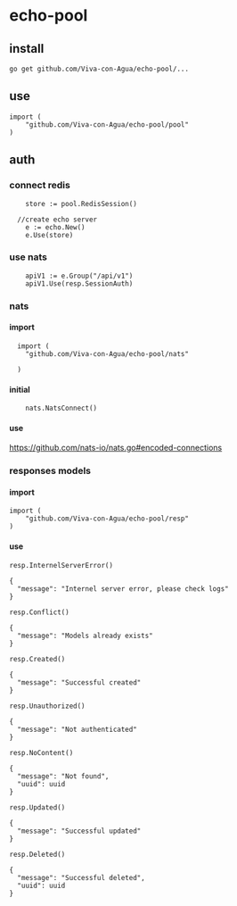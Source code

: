 # echo-pool

## install

```
go get github.com/Viva-con-Agua/echo-pool/...       
```

## use 

```
import (
	"github.com/Viva-con-Agua/echo-pool/pool"
)
```

## auth

### connect redis

```
	store := pool.RedisSession()
	
  //create echo server
	e := echo.New()
	e.Use(store)
```

### use nats 

```
	apiV1 := e.Group("/api/v1")
	apiV1.Use(resp.SessionAuth)
```
### nats

#### import
```
  import (
    "github.com/Viva-con-Agua/echo-pool/nats"

  )
```
#### initial
```
	nats.NatsConnect()
```
#### use

https://github.com/nats-io/nats.go#encoded-connections

### responses models

#### import 
```
import (
	"github.com/Viva-con-Agua/echo-pool/resp"
)
```

#### use
```
resp.InternelServerError() 

{
  "message": "Internel server error, please check logs"
}
```

```
resp.Conflict() 

{
  "message": "Models already exists"
}
```

```
resp.Created() 

{
  "message": "Successful created"
}
```

```
resp.Unauthorized() 

{
  "message": "Not authenticated"
}
```

```
resp.NoContent() 

{
  "message": "Not found",
  "uuid": uuid
}
```

```
resp.Updated() 

{
  "message": "Successful updated"
}
```

```
resp.Deleted() 

{
  "message": "Successful deleted",
  "uuid": uuid
}
```



